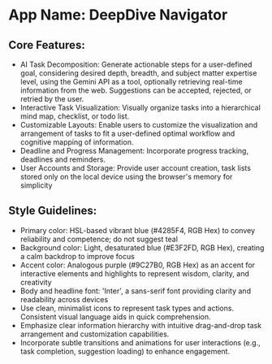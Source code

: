 # **App Name**: DeepDive Navigator

## Core Features:

- AI Task Decomposition: Generate actionable steps for a user-defined goal, considering desired depth, breadth, and subject matter expertise level, using the Gemini API as a tool, optionally retrieving real-time information from the web. Suggestions can be accepted, rejected, or retried by the user.
- Interactive Task Visualization: Visually organize tasks into a hierarchical mind map, checklist, or todo list.
- Customizable Layouts: Enable users to customize the visualization and arrangement of tasks to fit a user-defined optimal workflow and cognitive mapping of information.
- Deadline and Progress Management: Incorporate progress tracking, deadlines and reminders.
- User Accounts and Storage: Provide user account creation, task lists stored only on the local device using the browser's memory for simplicity

## Style Guidelines:

- Primary color: HSL-based vibrant blue (#4285F4, RGB Hex) to convey reliability and competence; do not suggest teal
- Background color: Light, desaturated blue (#E3F2FD, RGB Hex), creating a calm backdrop to improve focus
- Accent color: Analogous purple (#9C27B0, RGB Hex) as an accent for interactive elements and highlights to represent wisdom, clarity, and creativity
- Body and headline font: 'Inter', a sans-serif font providing clarity and readability across devices
- Use clean, minimalist icons to represent task types and actions. Consistent visual language aids in quick comprehension.
- Emphasize clear information hierarchy with intuitive drag-and-drop task arrangement and customization capabilities.
- Incorporate subtle transitions and animations for user interactions (e.g., task completion, suggestion loading) to enhance engagement.
